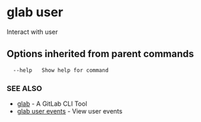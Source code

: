 # glab user

Interact with user

## Options inherited from parent commands

```bash
  --help   Show help for command
```

### SEE ALSO

- [glab](./) - A GitLab CLI Tool
- [glab user events](user/events) - View user events
